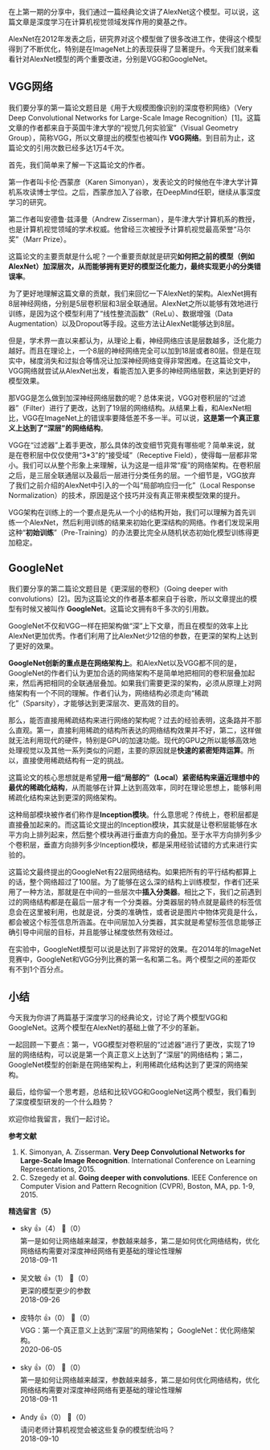 在上第一期的分享中，我们通过一篇经典论文讲了AlexNet这个模型。可以说，这篇文章是深度学习在计算机视觉领域发挥作用的奠基之作。

AlexNet在2012年发表之后，研究界对这个模型做了很多改进工作，使得这个模型得到了不断优化，特别是在ImageNet上的表现获得了显著提升。今天我们就来看看针对AlexNet模型的两个重要改进，分别是VGG和GoogleNet。

## VGG网络

我们要分享的第一篇论文题目是《用于大规模图像识别的深度卷积网络》（Very Deep Convolutional Networks for Large-Scale Image Recognition）\[1]。这篇文章的作者都来自于英国牛津大学的“视觉几何实验室”（Visual Geometry Group），简称VGG，所以文章提出的模型也被叫作 **VGG网络**。到目前为止，这篇论文的引用次数已经多达1万4千次。

首先，我们简单来了解一下这篇论文的作者。

第一作者叫卡伦·西蒙彦（Karen Simonyan），发表论文的时候他在牛津大学计算机系攻读博士学位。之后，西蒙彦加入了谷歌，在DeepMind任职，继续从事深度学习的研究。

第二作者叫安德鲁·兹泽曼（Andrew Zisserman），是牛津大学计算机系的教授，也是计算机视觉领域的学术权威。他曾经三次被授予计算机视觉最高荣誉“马尔奖”（Marr Prize）。

这篇论文的主要贡献是什么呢？一个重要贡献就是研究**如何把之前的模型（例如AlexNet）加深层次，从而能够拥有更好的模型泛化能力，最终实现更小的分类错误率**。

为了更好地理解这篇文章的贡献，我们来回忆一下AlexNet的架构。AlexNet拥有8层神经网络，分别是5层卷积层和3层全联通层。AlexNet之所以能够有效地进行训练，是因为这个模型利用了“线性整流函数”（ReLu）、数据增强（Data Augmentation）以及Dropout等手段。这些方法让AlexNet能够达到8层。

但是，学术界一直以来都认为，从理论上看，神经网络应该是层数越多，泛化能力越好。而且在理论上，一个8层的神经网络完全可以加到18层或者80层。但是在现实中，梯度消失和过拟合等情况让加深神经网络变得非常困难。在这篇论文中，VGG网络就尝试从AlexNet出发，看能否加入更多的神经网络层数，来达到更好的模型效果。

那VGG是怎么做到加深神经网络层数的呢？总体来说，VGG对卷积层的“过滤器”（Filter）进行了更改，达到了19层的网络结构。从结果上看，和AlexNet相比，VGG在ImageNet上的错误率要降低差不多一半。可以说，**这是第一个真正意义上达到了“深层”的网络结构**。

VGG在“过滤器”上着手更改，那么具体的改变细节究竟有哪些呢？简单来说，就是在卷积层中仅仅使用“3\*3”的“接受域”（Receptive Field），使得每一层都非常小。我们可以从整个形象上来理解，认为这是一组非常“瘦”的网络架构。在卷积层之后，是三层全联通层以及最后一层进行分类任务的层。一个细节是，VGG放弃了我们之前介绍的AlexNet中引入的一个叫“局部响应归一化”（Local Response Normalization）的技术，原因是这个技巧并没有真正带来模型效果的提升。

VGG架构在训练上的一个要点是先从一个小的结构开始，我们可以理解为首先训练一个AlexNet，然后利用训练的结果来初始化更深结构的网络。作者们发现采用这种“**初始训练**”（Pre-Training）的办法要比完全从随机状态初始化模型训练得更加稳定。

## GoogleNet

我们要分享的第二篇论文题目是《更深层的卷积》（Going deeper with convolutions）\[2]。因为这篇论文的作者基本都来自于谷歌，所以文章提出的模型有时候又被叫作 **GoogleNet**。这篇论文拥有8千多次的引用数。

GoogleNet不仅和VGG一样在把架构做“深”上下文章，而且在模型的效率上比AlexNet更加优秀。作者们利用了比AlexNet少12倍的参数，在更深的架构上达到了更好的效果。

**GoogleNet创新的重点是在网络架构上**。和AlexNet以及VGG都不同的是，GoogleNet的作者们认为更加合适的网络架构不是简单地把相同的卷积层叠加起来，然后再把相同的全联通层叠加。如果我们需要更深的架构，必须从原理上对网络架构有一个不同的理解。作者们认为，网络结构必须走向“稀疏化”（Sparsity），才能够达到更深层次、更高效的目的。

那么，能否直接用稀疏结构来进行网络的架构呢？过去的经验表明，这条路并不那么直观。第一，直接利用稀疏的结构所表达的网络结构效果并不好，第二，这样做就无法利用现代的硬件，特别是GPU的加速功能。现代的GPU之所以能够高效地处理视觉以及其他一系列类似的问题，主要的原因就是**快速的紧密矩阵运算**。所以，直接使用稀疏结构有一定的挑战。

这篇论文的核心思想就是希望**用一组“局部的”（Local）紧密结构来逼近理想中的最优的稀疏化结构**，从而能够在计算上达到高效率，同时在理论思想上，能够利用稀疏化结构来达到更深的网络架构。

这种局部模块被作者们称作是**Inception模块**。什么意思呢？传统上，卷积层都是直接叠加起来的。而这篇论文提出的Inception模块，其实就是让卷积层能够在水平方向上排列起来，然后整个模块再进行垂直方向的叠加。至于水平方向排列多少个卷积层，垂直方向排列多少Inception模块，都是采用经验试错的方式来进行实验的。

这篇论文最终提出的GoogleNet有22层网络结构。如果把所有的平行结构都算上的话，整个网络超过了100层。为了能够在这么深的结构上训练模型，作者们还采用了一种方法，那就是在中间的一些层次中**插入分类器**。相比之下，我们之前遇到过的网络结构都是在最后一层才有一个分类器。分类器层的特点就是最终的标签信息会在这里被利用，也就是说，分类的准确性，或者说是图片中物体究竟是什么，都会被这个标签信息所涵盖。在中间层加入分类器，其实就是希望标签信息能够正确引导中间层的目标，并且能够让梯度依然有效经过。

在实验中，GoogleNet模型可以说是达到了非常好的效果。在2014年的ImageNet竞赛中，GoogleNet和VGG分列比赛的第一名和第二名。两个模型之间的差距仅有不到1个百分点。

## 小结

今天我为你讲了两篇基于深度学习的经典论文，讨论了两个模型VGG和GoogleNet。这两个模型在AlexNet的基础上做了不少的革新。

一起回顾一下要点：第一，VGG模型对卷积层的“过滤器”进行了更改，实现了19层的网络结构，可以说是第一个真正意义上达到了“深层”的网络结构；第二，GoogleNet模型的创新是在网络架构上，利用稀疏化结构达到了更深的网络架构。

最后，给你留一个思考题，总结和比较VGG和GoogleNet这两个模型，我们看到了深度模型研发的一个什么趋势？

欢迎你给我留言，我们一起讨论。

**参考文献**

1. K. Simonyan, A. Zisserman. **Very Deep Convolutional Networks for Large-Scale Image Recognition**. International Conference on Learning Representations, 2015.
2. C. Szegedy et al. **Going deeper with convolutions**. IEEE Conference on Computer Vision and Pattern Recognition (CVPR), Boston, MA, pp. 1-9, 2015.
<div><strong>精选留言（5）</strong></div><ul>
<li><span>sky</span> 👍（4） 💬（0）<div>第一是如何让网络越来越深，参数越来越多，第二是如何优化网络结构，优化网络结构需要对深度神经网络有更基础的理论性理解</div>2018-09-11</li><br/><li><span>吴文敏</span> 👍（1） 💬（0）<div>更深的模型更少的参数</div>2018-09-26</li><br/><li><span>皮特尔</span> 👍（0） 💬（0）<div>VGG：第一个真正意义上达到“深层”的网络架构；
GoogleNet：优化网络架构。</div>2020-06-05</li><br/><li><span>sky</span> 👍（0） 💬（0）<div>第一是如何让网络越来越深，参数越来越多，第二是如何优化网络结构，优化网络结构需要对深度神经网络有更基础的理论性理解</div>2018-09-11</li><br/><li><span>Andy</span> 👍（0） 💬（0）<div>请问老师计算机视觉会被这些复杂的模型统治吗？</div>2018-09-10</li><br/>
</ul>